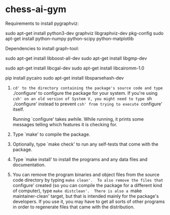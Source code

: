 # chess-ai-gym

Requirements to install pygraphviz:

sudo apt-get install python3-dev graphviz libgraphviz-dev pkg-config
sudo apt-get install python-numpy python-scipy python-matplotlib





Dependencies to install graph-tool:

sudo apt-get install libboost-all-dev
sudo apt-get install libgmp-dev

sudo apt-get install libcgal-dev
sudo apt-get install libcairomm-1.0

pip install pycairo
sudo apt-get install libsparsehash-dev

1. `cd' to the directory containing the package's source code and type
     `./configure' to configure the package for your system.  If you're
     using `csh' on an old version of System V, you might need to type
     `sh ./configure' instead to prevent `csh' from trying to execute
     `configure' itself.

     Running `configure' takes awhile.  While running, it prints some
     messages telling which features it is checking for.

  2. Type `make' to compile the package.

  3. Optionally, type `make check' to run any self-tests that come with
     the package.

  4. Type `make install' to install the programs and any data files and
     documentation.

  5. You can remove the program binaries and object files from the
     source code directory by typing `make clean'.  To also remove the
     files that `configure' created (so you can compile the package for
     a different kind of computer), type `make distclean'.  There is
     also a `make maintainer-clean' target, but that is intended mainly
     for the package's developers.  If you use it, you may have to get
     all sorts of other programs in order to regenerate files that came
     with the distribution.
